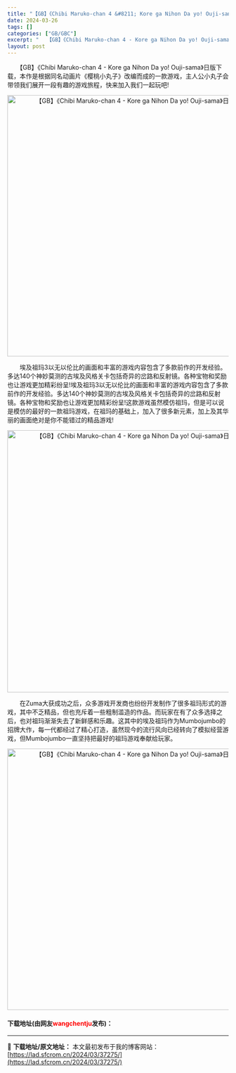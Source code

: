 ```yaml
---
title: "【GB】《Chibi Maruko-chan 4 &#8211; Kore ga Nihon Da yo! Ouji-sama》日版下载"
date: 2024-03-26
tags: []
categories: ["GB/GBC"]
excerpt: "　　【GB】《Chibi Maruko-chan 4 - Kore ga Nihon Da yo! Ouji-sama》日版下载，本作是根据同名动画片《樱桃小丸子》改编而成的一款游戏，主人公小丸子会带领我们展开一段有趣的游戏旅程，快来加入我们一起玩吧! 　　埃及祖玛3以无以伦比的画面和丰富的游戏内容&hellip;"
layout: post
---
```


 <p>　　【GB】《Chibi Maruko-chan 4 - Kore ga Nihon Da yo! Ouji-sama》日版下载，本作是根据同名动画片《樱桃小丸子》改编而成的一款游戏，主人公小丸子会带领我们展开一段有趣的游戏旅程，快来加入我们一起玩吧!</p> <p align="center"><img align="" border="0" src="https://lad.sfcrom.cn/wp-content/uploads/2024/03/20240326_66027f6856653.png" width="595" alt="【GB】《Chibi Maruko-chan 4 - Kore ga Nihon Da yo! Ouji-sama》日版下载" /></p> <p>　　埃及祖玛3以无以伦比的画面和丰富的游戏内容包含了多款前作的开发经验。多达140个神妙莫测的古埃及风格关卡包括奇异的岔路和反射镜。各种宝物和奖励也让游戏更加精彩纷呈!埃及祖玛3以无以伦比的画面和丰富的游戏内容包含了多款前作的开发经验。多达140个神妙莫测的古埃及风格关卡包括奇异的岔路和反射镜。各种宝物和奖励也让游戏更加精彩纷呈!这款游戏虽然模仿祖玛，但是可以说是模仿的最好的一款祖玛游戏，在祖玛的基础上，加入了很多新元素，加上及其华丽的画面绝对是你不能错过的精品游戏!</p> <p align="center"><img align="" border="0" src="https://lad.sfcrom.cn/wp-content/uploads/2024/03/20240326_66027f69086d9.png" width="597" alt="【GB】《Chibi Maruko-chan 4 - Kore ga Nihon Da yo! Ouji-sama》日版下载" /></p> <p>　　在Zuma大获成功之后，众多游戏开发商也纷纷开发制作了很多祖玛形式的游戏，其中不乏精品，但也充斥着一些粗制滥造的作品。而玩家在有了众多选择之后，也对祖玛渐渐失去了新鲜感和乐趣。这其中的埃及祖玛作为Mumbojumbo的招牌大作，每一代都经过了精心打造，虽然现今的流行风向已经转向了模拟经营游戏，但Mumbojumbo一直坚持把最好的祖玛游戏奉献给玩家。</p> <p align="center"><img align="" border="0" src="https://lad.sfcrom.cn/wp-content/uploads/2024/03/20240326_66027f69bbc1d.png" width="595" alt="【GB】《Chibi Maruko-chan 4 - Kore ga Nihon Da yo! Ouji-sama》日版下载" /></p> <p><h4>下载地址(由网友<font color="red">wangchentju</font>发布)：</h4></p> 

---
📖 **下载地址/原文地址：** 本文最初发布于我的博客网站：[https://lad.sfcrom.cn/2024/03/37275/](https://lad.sfcrom.cn/2024/03/37275/)
